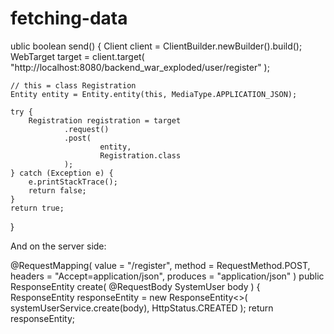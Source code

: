 # fetching-data
ublic boolean send() {
    Client client = ClientBuilder.newBuilder().build();
    WebTarget target = client.target(
            "http://localhost:8080/backend_war_exploded/user/register"
    );

    // this = class Registration 
    Entity entity = Entity.entity(this, MediaType.APPLICATION_JSON);

    try {
        Registration registration = target
                .request()
                .post(
                        entity,
                        Registration.class
                );
    } catch (Exception e) {
        e.printStackTrace();
        return false;
    }
    return true;
}

And on the server side:

@RequestMapping(
        value = "/register",
        method = RequestMethod.POST,
        headers = "Accept=application/json",
        produces = "application/json"
)
public ResponseEntity<SystemUser> create(
        @RequestBody SystemUser body
) {
    ResponseEntity<SystemUser> responseEntity = new ResponseEntity<>(
        systemUserService.create(body), HttpStatus.CREATED
    );
    return responseEntity;
